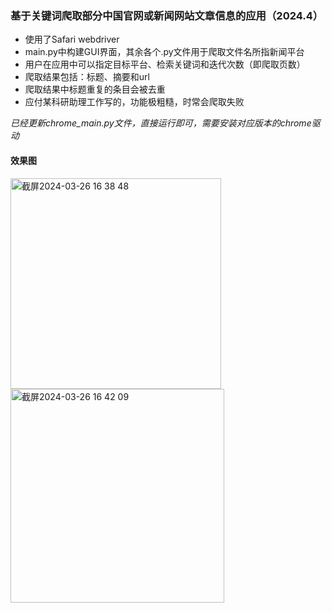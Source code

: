 ### 基于关键词爬取部分中国官网或新闻网站文章信息的应用（2024.4）
- 使用了Safari webdriver
- main.py中构建GUI界面，其余各个.py文件用于爬取文件名所指新闻平台
- 用户在应用中可以指定目标平台、检索关键词和迭代次数（即爬取页数）
- 爬取结果包括：标题、摘要和url
- 爬取结果中标题重复的条目会被去重
- 应付某科研助理工作写的，功能极粗糙，时常会爬取失败

*已经更新chrome_main.py文件，直接运行即可，需要安装对应版本的chrome驱动*

#### 效果图

<img width="337" alt="截屏2024-03-26 16 38 48" src="https://github.com/MoonEater0912/News-Crawler/assets/159446897/f84ff8c4-e14e-438d-8cb7-b33f072cca88">

<img width="342" alt="截屏2024-03-26 16 42 09" src="https://github.com/MoonEater0912/News-Crawler/assets/159446897/f42e4224-de0c-4d03-8adb-b6119015fae2">


